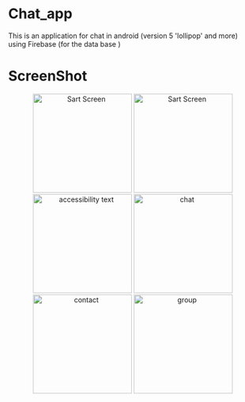 # Chat_app
This is an  application for chat in android (version 5 'lollipop' and more) using Firebase (for the data base )
# ScreenShot
<p align="center">
   <img src="https://user-images.githubusercontent.com/43831107/63231218-7afa4c80-c210-11e9-8681-91930f2f3357.jpg" width="200" title="Sart Screen">
  <img src="https://user-images.githubusercontent.com/43831107/63231166-acbee380-c20f-11e9-9857-03c92883699b.png" width="200" title="Sart Screen">
  <img src="https://user-images.githubusercontent.com/43831107/63231003-0540b180-c20d-11e9-99e2-c7a8593d62d2.png" width="200" alt="accessibility text">
     <img src="https://user-images.githubusercontent.com/43831107/63231200-48e8ea80-c210-11e9-9025-5615e76ab923.png" width="200" title="chat">
     <img src="https://user-images.githubusercontent.com/43831107/63231201-48e8ea80-c210-11e9-8fb4-9ff87a5e1b29.png" width="200" title="contact">
   <img src="https://user-images.githubusercontent.com/43831107/63231202-49818100-c210-11e9-8a41-1797e91cc694.png" width="200" title="group">
</p>

